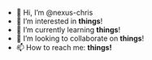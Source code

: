 - 👋 Hi, I’m @nexus-chris
- 👀 I’m interested in **things**!
- 🌱 I’m currently learning **things**!
- 💞️ I’m looking to collaborate on **things**!
- 📫 How to reach me: **things!**

<!---
nexus-chris/nexus-chris is a ✨ special ✨ repository because its `README.md` (this file) appears on your GitHub profile.
You can click the Preview link to take a look at your changes.
--->
